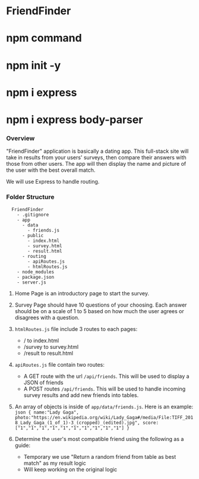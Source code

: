 # FriendFinder

# npm command
# npm init -y
# npm i express
# npm i express body-parser


### Overview

"FriendFinder" application is basically a dating app. This full-stack site will take in results from your users' surveys, then compare their answers with those from other users. The app will then display the name and picture of the user with the best overall match. 

We will use Express to handle routing. 

### Folder Structure
```
  FriendFinder
    - .gitignore
    - app
      - data
        - friends.js
      - public
        - index.html
        - survey.html
        - result.html
      - routing
        - apiRoutes.js
        - htmlRoutes.js
    - node_modules
    - package.json
    - server.js
  ```

1. Home Page is an introductory page to start the survey.
   
2. Survey Page should have 10 questions of your choosing. Each answer should be on a scale of 1 to 5 based on how much the user agrees or disagrees with a question.

3. `htmlRoutes.js` file include 3 routes to each pages:

   * / to index.html
   * /survey to survey.html
   * /result to result.html 

4. `apiRoutes.js` file contain two routes:

   * A GET route with the url `/api/friends`. This will be used to display a JSON of friends
   * A POST routes `/api/friends`. This will be used to handle incoming survey results and add new friends into tables.

5. An array of objects is inside of `app/data/friends.js`. Here is an example:
        ```json
        {
          name:"Lady Gaga",
          photo:"https://en.wikipedia.org/wiki/Lady_Gaga#/media/File:TIFF_2018_Lady_Gaga_(1_of_1)-3_(cropped)_(edited).jpg",
          score:["1","1","1","1","1","1","1","1","1","1"]
        }
        ```

6. Determine the user's most compatible friend using the following as a guide:

   * Temporary we use "Return a random friend from table as best match" as my result logic
   * Will keep working on the original logic
